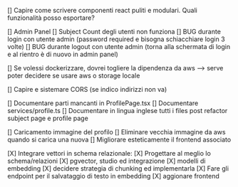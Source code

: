[] Capire come scrivere componenti react puliti e modulari. Quali funzionalità posso esportare?

[] Admin Panel
    [] Subject Count degli utenti non funziona
    [] BUG durante login con utente admin (password required e bisogna schiacchiare login 3 volte)
    [] BUG durante logout con utente admin (torna alla schermata di login e al rientro è di nuovo in admin panel)

[] Se volessi dockerizzare, dovrei togliere la dipendenza da aws --> serve poter decidere se usare aws o storage locale

[] Capire e sistemare CORS (se indico indirizzi non va)

[] Documentare parti mancanti in ProfilePage.tsx
[] Documentare services/profile.ts
[] Documentare in lingua inglese tutti i files post refactor subject page e profile page

[] Caricamento immagine del profilo
    [] Eliminare vecchia immagine da aws quando si carica una nuova
    [] Migliorare esteticamente il frontend associato

[X] Integrare vettori in schema relazionale:
    [X] Progettare al meglio lo schema/relazioni
    [X] pgvector, studio ed integrazione
    [X] modelli di embedding
    [X] decidere strategia di chunking ed implementarla
    [X] Fare gli endpoint per il salvataggio di testo in embedding
    [X] aggionare frontend